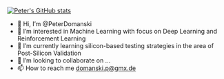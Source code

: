 [![Peter's GitHub stats](https://github-readme-stats.vercel.app/api?username=PeterDomanski)](https://github.com/PeterDomanski/github-readme-stats)

- 👋 Hi, I’m @PeterDomanski
- 👀 I’m interested in Machine Learning with focus on Deep Learning and Reinforcement Learning
- 🌱 I’m currently learning silicon-based testing strategies in the area of Post-Silicon Validation
- 💞️ I’m looking to collaborate on ...
- 📫 How to reach me domanski.p@gmx.de

<!---
PeterDomanski/PeterDomanski is a ✨ special ✨ repository because its `README.md` (this file) appears on your GitHub profile.
You can click the Preview link to take a look at your changes.
--->
